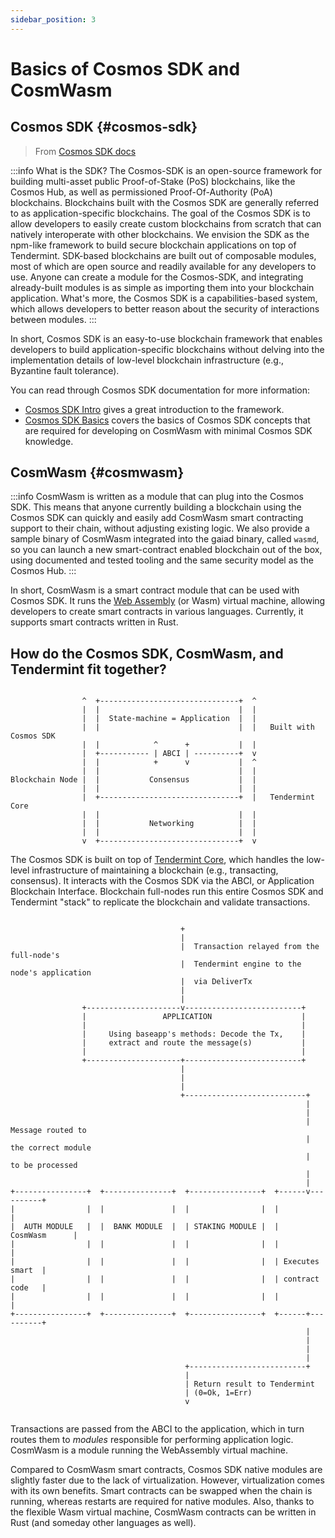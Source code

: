 ```yaml
---
sidebar_position: 3
---
```


# Basics of Cosmos SDK and CosmWasm

## Cosmos SDK {#cosmos-sdk}

> From [Cosmos SDK docs](https://docs.cosmos.network/v0.44/intro/overview.html)

:::info
What is the SDK?
The Cosmos-SDK is an open-source framework for building multi-asset public Proof-of-Stake (PoS)
blockchains, like the Cosmos Hub, as well as permissioned Proof-Of-Authority (PoA) blockchains. Blockchains built with
the Cosmos SDK are generally referred to as application-specific blockchains.
The goal of the Cosmos SDK is to allow developers to easily create custom blockchains from scratch that can natively
interoperate with other blockchains. We envision the SDK as the npm-like framework to build secure blockchain
applications on top of Tendermint. SDK-based blockchains are built out of composable modules,
most of which are open source and readily available for any developers to use. Anyone can create a module for the
Cosmos-SDK, and integrating already-built modules is as simple as importing them into your blockchain application.
What's more, the Cosmos SDK is a capabilities-based system, which allows developers to better reason about the security
of interactions between modules.
:::

In short, Cosmos SDK is an easy-to-use blockchain framework that enables developers to build application-specific blockchains without delving into the implementation details of low-level blockchain infrastructure (e.g., Byzantine fault tolerance).

You can read through Cosmos SDK documentation for more information:

- [Cosmos SDK Intro](https://docs.cosmos.network/main/intro/) gives a great introduction to the framework.
- [Cosmos SDK Basics](https://docs.cosmos.network/main/basics) covers the basics of Cosmos SDK concepts that are required for developing on CosmWasm with minimal Cosmos SDK knowledge.

## CosmWasm {#cosmwasm}

:::info
CosmWasm is written as a module that can plug into the Cosmos SDK. This means that anyone currently building a
blockchain using the Cosmos SDK can quickly and easily add CosmWasm smart contracting support to their chain,
without adjusting existing logic. We also provide a sample binary of CosmWasm integrated into the gaiad binary,
called `wasmd`, so you can launch a new smart-contract enabled blockchain out of the box, using documented and tested
tooling and the same security model as the Cosmos Hub.
:::

In short, CosmWasm is a smart contract module that can be used with Cosmos SDK.
It runs the [Web Assembly](https://webassembly.org/) (or Wasm) virtual machine, allowing
developers to create smart contracts in various languages. Currently, it supports
smart contracts written in Rust.

## How do the Cosmos SDK, CosmWasm, and Tendermint fit together?


```

                ^  +-------------------------------+  ^
                |  |                               |  |
                |  |  State-machine = Application  |  |
                |  |                               |  |   Built with Cosmos SDK
                |  |            ^      +           |  |
                |  +----------- | ABCI | ----------+  v
                |  |            +      v           |  ^
                |  |                               |  |
Blockchain Node |  |           Consensus           |  |
                |  |                               |  |
                |  +-------------------------------+  |   Tendermint Core
                |  |                               |  |
                |  |           Networking          |  |
                |  |                               |  |
                v  +-------------------------------+  v

```

The Cosmos SDK is built on top of [Tendermint
Core](https://docs.tendermint.com/), which handles the low-level infrastructure
of maintaining a blockchain (e.g., transacting, consensus). It interacts with the
Cosmos SDK via the ABCI, or Application Blockchain Interface. Blockchain
full-nodes run this entire Cosmos SDK and Tendermint "stack" to replicate the
blockchain and validate transactions.

```

                                      +
                                      |
                                      |  Transaction relayed from the full-node's
                                      |  Tendermint engine to the node's application
                                      |  via DeliverTx
                                      |
                                      |
                +---------------------v--------------------------+
                |                 APPLICATION                    |
                |                                                |
                |     Using baseapp's methods: Decode the Tx,    |
                |     extract and route the message(s)           |
                |                                                |
                +---------------------+--------------------------+
                                      |
                                      |
                                      |
                                      +---------------------------+
                                                                  |
                                                                  |
                                                                  |  Message routed to
                                                                  |  the correct module
                                                                  |  to be processed
                                                                  |
                                                                  |
+----------------+  +---------------+  +----------------+  +------v----------+
|                |  |               |  |                |  |                 |
|  AUTH MODULE   |  |  BANK MODULE  |  | STAKING MODULE |  |   CosmWasm      |
|                |  |               |  |                |  |                 |
|                |  |               |  |                |  | Executes smart  |
|                |  |               |  |                |  | contract code   |
|                |  |               |  |                |  |                 |
+----------------+  +---------------+  +----------------+  +------+----------+
                                                                  |
                                                                  |
                                                                  |
                                                                  |
                                       +--------------------------+
                                       |
                                       | Return result to Tendermint
                                       | (0=Ok, 1=Err)
                                       v


```

Transactions are passed from the ABCI to the application, which in turn routes them to *modules* responsible for performing application logic. CosmWasm is a module running the WebAssembly virtual machine.

Compared to CosmWasm smart contracts, Cosmos SDK native modules are slightly
faster due to the lack of virtualization. However, virtualization comes with its
own benefits. Smart contracts can be swapped when the chain is running, whereas
restarts are required for native modules. Also, thanks to the flexible Wasm
virtual machine, CosmWasm contracts can be written in Rust (and someday other
languages as well).

